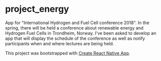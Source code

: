 # project_energy
App for "International Hydrogen and Fuel Cell conference 2018". In the spring, there will be held a conference about renewable energy and Hydrogen Fuel Cells in Trondheim, Norway. I've been asked to develop an app that will display the schedule of the conference as well as notify participants when and where lectures are being held.

This project was bootstrapped with [Create React Native App](https://github.com/react-community/create-react-native-app).

